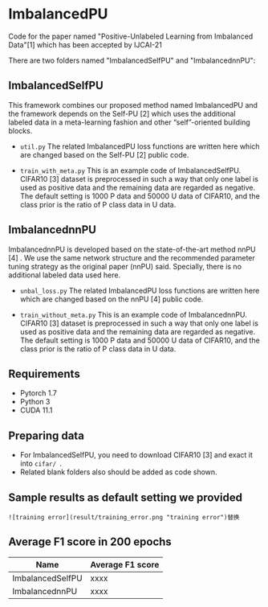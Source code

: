 # ImbalancedPU
Code for the paper named "Positive-Unlabeled Learning from Imbalanced Data"[1] which has been accepted by IJCAI-21

There are two folders named "ImbalancedSelfPU" and "ImbalancednnPU": 

## ImbalancedSelfPU

This framework combines our proposed method named ImbalancedPU and the framework depends on the Self-PU [2] which uses the additional labeled data in a meta-learning fashion and other “self”-oriented building blocks.

* ```util.py``` The related ImbalancedPU loss functions are written here which are changed based on the Self-PU  [2] public code.

* ```train_with_meta.py``` This is an example code of ImbalancedSelfPU. 
CIFAR10 [3] dataset is preprocessed in such a way that only one label is used as positive data and the remaining data are regarded as negative. 
The default setting is 1000 P data and 50000 U data of CIFAR10, and the class prior is the ratio of P class data in U data.

## ImbalancednnPU

ImbalancednnPU is developed based on the state-of-the-art method nnPU [4] . We use the same network structure and the recommended parameter tuning strategy as the original paper (nnPU) said. Specially, there is no additional labeled data used here.

* ```unbal_loss.py``` The related ImbalancedPU loss functions are written here which are changed based on the nnPU [4] public code.

* ```train_without_meta.py``` This is an example code of ImbalancednnPU. 
CIFAR10 [3] dataset is preprocessed in such a way that only one label is used as positive data and the remaining data are regarded as negative. 
The default setting is 1000 P data and 50000 U data of CIFAR10, and the class prior is the ratio of P class data in U data.

## Requirements
* Pytorch 1.7
* Python 3
* CUDA 11.1

## Preparing data
* For ImbalancedSelfPU, you need to download CIFAR10 [3] and exact it into ```cifar/ ```.
* Related blank folders also should be added as code shown.

## Sample results as default setting we provided
```![training error](result/training_error.png "training error")替换```

## Average F1 score in 200 epochs
| Name| Average F1 score |
| ---- | ---- | 
| ImbalancedSelfPU | xxxx | 
| ImbalancednnPU | xxxx | 

